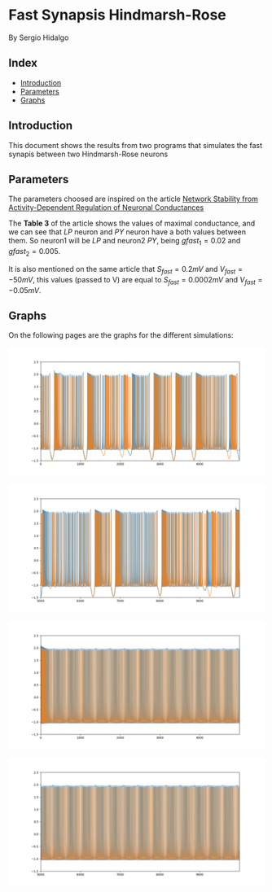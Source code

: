 # Fast Synapsis Hindmarsh-Rose

By Sergio Hidalgo

## Index
- [Introduction](#introduction)
- [Parameters](#parameters)
- [Graphs](#graphs)


## Introduction
This document shows the results from two programs that simulates the fast synapis between two Hindmarsh-Rose neurons

## Parameters
The parameters choosed are inspired on the article [Network Stability from Activity-Dependent Regulation of Neuronal Conductances](https://direct.mit.edu/neco/article-abstract/11/5/1079/6277/Network-Stability-from-Activity-Dependent?redirectedFrom=fulltext)

The **Table 3** of the article shows the values of maximal conductance, and we can see that *LP* neuron and *PY* neuron have a both values between them. 
So neuron1 will be *LP* and neuron2 *PY*, being $gfast_{1}=0.02$ and $gfast_{2}=0.005$.

It is also mentioned on the same article that $S_{fast}=0.2mV$ and $V_{fast}=-50mV$, this values (passed to V) are equal to $S_{fast}=0.0002mV$ and $V_{fast}=-0.05mV$.

## Graphs
On the following pages are the graphs for the different simulations:


![Simulation regular](images/HR_syn_regular_cpp.png "Simulation regular")



![Simulation regular continue](images/HR_syn_regular_continue_cpp.png "Simulation regular continue")



![Simulation chaotic](images/HR_syn_chaotic_cpp.png "Chaotic regular")



![Simulation chaotic continue](images/HR_syn_chaotic_continue_cpp.png "Chaotic regular continue")
